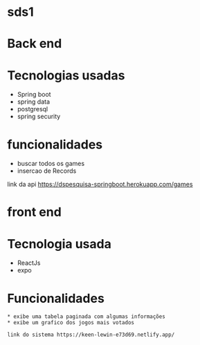 # sds1

# Back end

  # Tecnologias usadas
  
 * Spring boot
 * spring data
 * postgresql
 * spring security
 
 # funcionalidades 
 
  * buscar todos os games
  * insercao de Records
  
  link da api https://dspesquisa-springboot.herokuapp.com/games
  
  
  # front end
  
  # Tecnologia usada
   
   * ReactJs
   * expo
   
   # Funcionalidades
   
    * exibe uma tabela paginada com algumas informações
    * exibe um grafico dos jogos mais votados
    
    link do sistema https://keen-lewin-e73d69.netlify.app/

